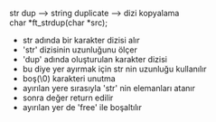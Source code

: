 str dup --> string duplicate --> dizi kopyalama <br>
char    *ft_strdup(char *src);

- str adında bir karakter dizisi alır
- 'str' dizisinin uzunluğunu ölçer
- 'dup' adında oluşturulan karakter dizisi
- bu diye yer ayırmak için str nin uzunluğu kullanılır 
- boş(\0) karakteri unutma
- ayırılan yere sırasıyla 'str' nin elemanları atanır
- sonra değer return edilir
- ayırılan yer de 'free' ile boşaltılır
